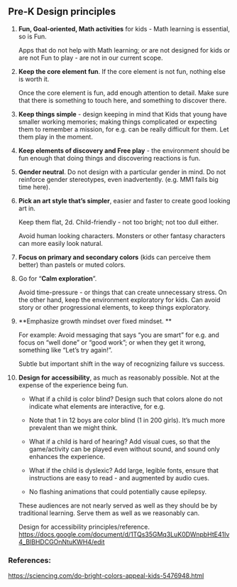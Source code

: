## Pre-K Design principles


1. **Fun, Goal-oriented, Math activities** for kids - Math learning is essential, so is Fun. 

	Apps that do not help with Math learning; or are not designed for kids or are not Fun to play - are not in our current scope. 

2. **Keep the core element fun**. If the core element is not fun, nothing else is worth it. 

	Once the core element is fun, add enough attention to detail. Make sure that there is something to touch here, and something to discover there. 


3. **Keep things simple** - design keeping in mind that Kids that young have smaller working memories; making things complicated or expecting them to remember a mission, for e.g. can be really difficult for them. Let them play in the moment. 


4. **Keep elements of discovery and Free play** - the environment should be fun enough that doing things and discovering reactions is fun. 


5. **Gender neutral**. Do not design with a particular gender in mind. Do not reinforce gender stereotypes, even inadvertently. (e.g. MM1 fails big time here). 


6. **Pick an art style that’s simpler**, easier and faster to create good looking art in. 

	Keep them flat, 2d. Child-friendly - not too bright; not too dull either. 
	
	Avoid human looking characters. Monsters or other fantasy characters can more easily look natural. 

7. **Focus on primary and secondary colors** (kids can perceive them better) than pastels or muted colors. 

8. Go for “**Calm exploration**”. 

	Avoid time-pressure - or things that can create unnecessary stress. On the other hand, keep the environment exploratory for kids. Can avoid story or other progressional elements, to keep things exploratory. 


9. **Emphasize growth mindset over fixed mindset. **

	For example: Avoid messaging that says “you are smart” for e.g. and focus on “well done” or “good work”; or when they get it wrong, something like “Let’s try again!”. 

	Subtle but important shift in the way of recognizing failure vs success. 


10. **Design for accessibility**, as much as reasonably possible. Not at the expense of the experience being fun. 


	- What if a child is color blind? Design such that colors alone do not indicate what elements are interactive, for e.g. 

	- Note that 1 in 12 boys are color blind (1 in 200 girls). It’s much more prevalent than we might think. 


	- What if a child is hard of hearing? Add visual cues, so that the game/activity can be played even without sound, and sound only enhances the experience. 


	- What if the child is dyslexic? Add large, legible fonts, ensure that instructions are easy to read - and augmented by audio cues. 


	- No flashing animations that could potentially cause epilepsy. 


	These audiences are not nearly served as well as they should be by traditional learning. Serve them as well as we reasonably can. 

	Design for accessibility principles/reference. https://docs.google.com/document/d/1TQs35GMq3LuK0DWnpbHtE41Iv4_BlBHDCGOnNtuKWH4/edit




### References:

https://sciencing.com/do-bright-colors-appeal-kids-5476948.html
